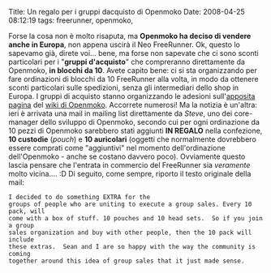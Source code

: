 Title: Un regalo per i gruppi dacquisto di Openmoko
Date:  2008-04-25 08:12:19
tags: freerunner, openmoko,

Forse la cosa non è molto risaputa,
ma **Openmoko ha deciso di vendere anche in Europa**, non appena uscirà il Neo
FreeRunner. Ok, questo lo sapevamo già, direte voi... bene, ma forse non
sapevate che ci sono sconti particolari per i "**gruppi d'acquisto**" che
compreranno direttamente da Openmoko, **in blocchi da 10**. Avete capito bene:
ci si sta organizzando per fare ordinazioni di blocchi da 10 FreeRunner alla
volta, in modo da ottenere sconti particolari sulle spedizioni, senza gli
intermediari dello shop in Europa. I gruppi di acquisto stanno organizzando le
adesioni sull'[apposita pagina][1] del [wiki di Openmoko][2]. Accorrete
numerosi! Ma la notizia è un'altra: ieri è arrivata una mail in mailing list
direttamente da _Steve_, uno dei core-manager dello sviluppo di Openmoko,
secondo cui per ogni ordinazione da 10 pezzi di Openmoko sarebbero stati
aggiunti **IN REGALO** nella confezione, **10 custodie** (_pouch_) e **10
auricolari** (oggetti che normalmente dovrebbero essere comprati come
"aggiuntivi" nel momento dell'ordinazione dell'Openmoko - anche se costano
davvero poco). Ovviamente questo lascia pensare che l'entrata in commercio del
FreeRunner sia *veramente* molto vicina.... :D Di seguito, come sempre,
riporto il testo originale della mail:

	I decided to do something EXTRA for the
	groups of people who are uniting to execute a group sales. Every 10 pack, will
	come with a box of stuff. 10 pouches and 10 head sets.  So if you join a group
	sales organization and buy with other people, then the 10 pack will include
	these extras.  Sean and I are so happy with the way the community is coming
	together around this idea of group sales that it just made sense.

   [1]: http://wiki.openmoko.org/wiki/GroupSales#Italy

   [2]: http://wiki.openmoko.org/wiki/Main_Page/it
